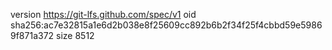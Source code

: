 version https://git-lfs.github.com/spec/v1
oid sha256:ac7e32815a1e6d2b038e8f25609cc892b6b2f34f25f4cbbd59e59869f871a372
size 8512
